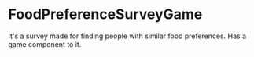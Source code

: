 # FoodPreferenceSurveyGame
It's a survey made for finding people with similar food preferences. Has a game component to it.
